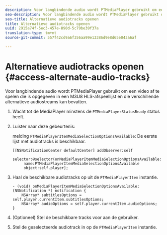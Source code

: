 ```yaml
---
description: Voor langbindende audio wordt PTMediaPlayer gebruikt om een video af te spelen die is opgegeven in een M3U8 HLS-afspeellijst en die verschillende alternatieve audiostreams kan bevatten.
seo-description: Voor langbindende audio wordt PTMediaPlayer gebruikt om een video af te spelen die is opgegeven in een M3U8 HLS-afspeellijst en die verschillende alternatieve audiostreams kan bevatten.
seo-title: Alternatieve audiotracks openen
title: Alternatieve audiotracks openen
uuid: 2915a74f-5ec3-457e-890d-5c79be39f37a
translation-type: tm+mt
source-git-commit: 557f42cd9a6f356aa99e13386d9e8d65e043a6af

---
```



# Alternatieve audiotracks openen {#access-alternate-audio-tracks}

Voor langbindende audio wordt PTMediaPlayer gebruikt om een video af te spelen die is opgegeven in een M3U8 HLS-afspeellijst en die verschillende alternatieve audiostreams kan bevatten.

1. Wacht tot de MediaPlayer minstens de `PTMediaPlayerStatusReady` status heeft.
1. Luister naar deze gebeurtenis:

   melding `PTMediaPlayerItemMediaSelectionOptionsAvailable`: De eerste lijst met audiotracks is beschikbaar.

   ```
   [[NSNotificationCenter defaultCenter] addObserver:self 
        selector:@selector(onMediaPlayerItemMediaSelectionOptionsAvailable:) 
        name:PTMediaPlayerItemMediaSelectionOptionsAvailable  
        object:self.player];
   ```

1. Haal de beschikbare audiotracks op uit de `PTMediaPlayerItem` instantie.

   ```
   - (void) onMediaPlayerItemMediaSelectionOptionsAvailable:(NSNotification *) notification { 
       NSArray* subtitlesOptions = self.player.currentItem.subtitlesOptions; 
       NSArray* audioOptions = self.player.currentItem.audioOptions; 
   }
   ```

1. (Optioneel) Stel de beschikbare tracks voor aan de gebruiker.
1. Stel de geselecteerde audiotrack in op de `PTMediaPlayerItem` instantie.
